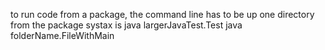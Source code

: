 to run code from a package, the command line has to be up one directory from the package
systax is 
java largerJavaTest.Test
java folderName.FileWithMain